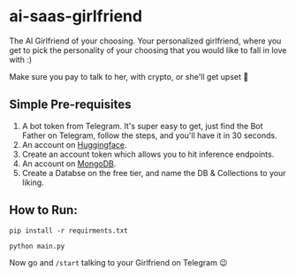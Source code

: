 # ai-saas-girlfriend

The AI Girlfriend of your choosing. Your personalized girlfriend, where you get to pick the personality of your choosing
that you would like to fall in love with :)

Make sure you pay to talk to her, with crypto, or she'll get upset 🙈


## Simple Pre-requisites
1. A bot token from Telegram. It's super easy to get, just find the Bot Father on Telegram, follow the steps, and you'll have it in 30 seconds.
2. An account on [Huggingface](https://huggingface.co).
  1. Create an account token which allows you to hit inference endpoints.
3. An account on [MongoDB](https://www.mongodb.com).
  1. Create a Databse on the free tier, and name the DB & Collections to your liking.

## How to Run:

```
pip install -r requirments.txt 
```
```
python main.py
```

Now go and `/start` talking to your Girlfriend on Telegram 😉